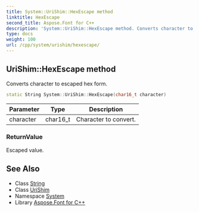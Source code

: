 ```yaml
---
title: System::UriShim::HexEscape method
linktitle: HexEscape
second_title: Aspose.Font for C++
description: 'System::UriShim::HexEscape method. Converts character to escaped hex form in C++.'
type: docs
weight: 100
url: /cpp/system/urishim/hexescape/
---
```

## UriShim::HexEscape method


Converts character to escaped hex form.

```cpp
static String System::UriShim::HexEscape(char16_t character)
```


| Parameter | Type | Description |
| --- | --- | --- |
| character | char16_t | Character to convert. |

### ReturnValue

Escaped value.

## See Also

* Class [String](../../string/)
* Class [UriShim](../)
* Namespace [System](../../)
* Library [Aspose.Font for C++](../../../)
